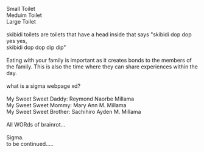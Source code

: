 <html>
<head><title>RANDOM AHH STUFF!</title></head>
<body>

Small Toilet<br />
Meduim Toilet<br />
Large Toilet<br />
<br />
skibidi toilets are toilets that have a head inside that says "skibidi dop dop yes yes,<br />
skibidi dop dop dip dip"<br />
<br />
Eating with your family is important as it creates bonds to the members of the family. This is also the time where they can share experiences within the day.<br />
<br />
what is a sigma webpage xd?<br />
<br />
My Sweet Sweet Daddy: Reymond Naorbe Millama<br />
My Sweet Sweet Mommy: Mary Ann M. Millama<br />
My Sweet Sweet Brother: Sachihiro Ayden M. Millama<br />
<br />
All WORds of brainrot...<br />
<br />
Sigma.<br />
to be continued.....<br />
</body>
</html>
